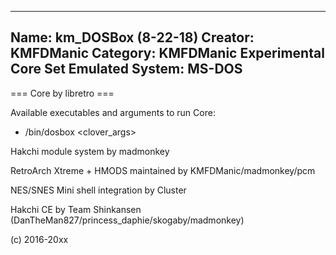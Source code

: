 -----------------------
Name: km_DOSBox (8-22-18)
Creator: KMFDManic
Category: KMFDManic Experimental Core Set
Emulated System: MS-DOS
-----------------------
=== Core by libretro ===

Available executables and arguments to run Core:
- /bin/dosbox <rom> <clover_args>

Hakchi module system by madmonkey

RetroArch Xtreme + HMODS maintained by KMFDManic/madmonkey/pcm

NES/SNES Mini shell integration by Cluster

Hakchi CE by Team Shinkansen (DanTheMan827/princess_daphie/skogaby/madmonkey)

(c) 2016-20xx
